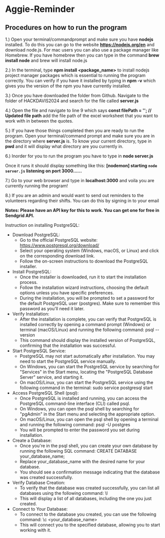 # Aggie-Reminder 
## Procedures on how to run the program

1.) Open your terminal/commandprompt and make sure you have **nodejs** installed. To do this you can go to the website **https://nodejs.org/en** and download node.js. For mac users you can also use a package manager like Homebrew. If you have homebrew then you can type in the command **brew install node** and brew will install node.js

2.) In the terminal, type **npm install <package_name>** to install nodejs project manager packages which is essential to running the program correctly. You can verify if you have it installed by typing in **npm -v** which gives you the version of the npm you have currently installed.

3.) Once you have downloaded the folder from Github. Navigate to the folder of HACKDAVIS2024 and search for the file called **server.js**

4.) Open the file and navigate to line 9 which says **const filePath = ''; // Updated file path** add the file path of the excel worksheet that you want to work with in between the quotes. 

5.) If you have those things completed then you are ready to run the program. Open your terminal/command prompt and make sure you are in the directory where **server.js** is. To know your current directory, type in **pwd** and it will display what directory are you currently in.

6.) Inorder for you to run the program you have to type in **node server.js** 

Once it runs it should display something like this:
**[nodemon] starting `node server.js`
listening on port 3000......**

7.) Go to your web browser and type in **localhost:3000** and voila you are currently running the program!

8.) If you are an admin and would want to send out reminders to the volunteers regarding their shifts. You can do this by signing in to your email 


**Notes: Please have an API key for this to work. You can get one for free in Sendgrid API.**

Instruction on installing PostgreSQL:
- Download PostgreSQL:
  - Go to the official PostgreSQL website: https://www.postgresql.org/download/
  - Select your operating system (Windows, macOS, or Linux) and click on the corresponding download link.
  - Follow the on-screen instructions to download the PostgreSQL installer.
- Install PostgreSQL:
  - Once the installer is downloaded, run it to start the installation process.
  - Follow the installation wizard instructions, choosing the default options unless you have specific preferences.
  - During the installation, you will be prompted to set a password for the default PostgreSQL user (postgres). Make sure to remember this password as you'll need it later.
- Verify Installation:
  - After the installation is complete, you can verify that PostgreSQL is installed correctly by opening a command prompt (Windows) or terminal (macOS/Linux) and running the     following command: psql --version
  - This command should display the installed version of PostgreSQL, confirming that the installation was successful.
- Start PostgreSQL Service:
  - PostgreSQL may not start automatically after installation. You may need to start the PostgreSQL service manually.
  - On Windows, you can start the PostgreSQL service by searching for "Services" in the Start menu, locating the "PostgreSQL Database Server" service, and starting it.
  - On macOS/Linux, you can start the PostgreSQL service using the following command in the terminal: sudo service postgresql start
- Access PostgreSQL Shell (psql):
  - Once PostgreSQL is installed and running, you can access the PostgreSQL command-line interface (CLI) called psql.
  - On Windows, you can open the psql shell by searching for "pgAdmin" in the Start menu and selecting the appropriate option.
  - On macOS/Linux, you can open the psql shell by opening a terminal and running the following command: psql -U postgres
  - You will be prompted to enter the password you set during installation.
- Create a Database:
  - Once you're in the psql shell, you can create your own database by running the following SQL command: CREATE DATABASE your_database_name;
  - Replace your_database_name with the desired name for your database.
  - You should see a confirmation message indicating that the database was created successfully.
- Verify Database Creation:
  - To verify that the database was created successfully, you can list all databases using the following command: \l
  - This will display a list of all databases, including the one you just created.
- Connect to Your Database:
  - To connect to the database you created, you can use the following command: \c <your_database_name>
  - This will connect you to the specified database, allowing you to start working with it.


